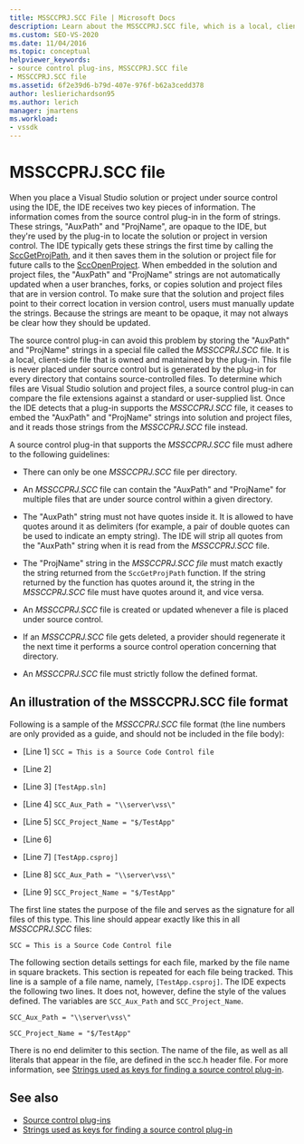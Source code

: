 ```yaml
---
title: MSSCCPRJ.SCC File | Microsoft Docs
description: Learn about the MSSCCPRJ.SCC file, which is a local, client-side file used by the Source Control plug-in, which works with the Visual Studio SDK.
ms.custom: SEO-VS-2020
ms.date: 11/04/2016
ms.topic: conceptual
helpviewer_keywords:
- source control plug-ins, MSSCCPRJ.SCC file
- MSSCCPRJ.SCC file
ms.assetid: 6f2e39d6-b79d-407e-976f-b62a3cedd378
author: leslierichardson95
ms.author: lerich
manager: jmartens
ms.workload:
- vssdk
---
```

# MSSCCPRJ.SCC file
When you place a Visual Studio solution or project under source control using the IDE, the IDE receives two key pieces of information. The information comes from the source control plug-in in the form of strings. These strings, "AuxPath" and "ProjName", are opaque to the IDE, but they're used by the plug-in to locate the solution or project in version control. The IDE typically gets these strings the first time by calling the [SccGetProjPath](../extensibility/sccgetprojpath-function.md), and it then saves them in the solution or project file for future calls to the [SccOpenProject](../extensibility/sccopenproject-function.md). When embedded in the solution and project files, the "AuxPath" and "ProjName" strings are not automatically updated when a user branches, forks, or copies solution and project files that are in version control. To make sure that the solution and project files point to their correct location in version control, users must manually update the strings. Because the strings are meant to be opaque, it may not always be clear how they should be updated.

 The source control plug-in can avoid this problem by storing the "AuxPath" and "ProjName" strings in a special file called the *MSSCCPRJ.SCC* file. It is a local, client-side file that is owned and maintained by the plug-in. This file is never placed under source control but is generated by the plug-in for every directory that contains source-controlled files. To determine which files are Visual Studio solution and project files, a source control plug-in can compare the file extensions against a standard or user-supplied list. Once the IDE detects that a plug-in supports the *MSSCCPRJ.SCC* file, it ceases to embed the "AuxPath" and "ProjName" strings into solution and project files, and it reads those strings from the *MSSCCPRJ.SCC* file instead.

 A source control plug-in that supports the *MSSCCPRJ.SCC* file must adhere to the following guidelines:

- There can only be one *MSSCCPRJ.SCC* file per directory.

- An *MSSCCPRJ.SCC* file can contain the "AuxPath" and "ProjName" for multiple files that are under source control within a given directory.

- The "AuxPath" string must not have quotes inside it. It is allowed to have quotes around it as delimiters (for example, a pair of double quotes can be used to indicate an empty string). The IDE will strip all quotes from the "AuxPath" string when it is read from the *MSSCCPRJ.SCC* file.

- The "ProjName" string in the *MSSCCPRJ.SCC file* must match exactly the string returned from the `SccGetProjPath` function. If the string returned by the function has quotes around it, the string in the *MSSCCPRJ.SCC* file must have quotes around it, and vice versa.

- An *MSSCCPRJ.SCC* file is created or updated whenever a file is placed under source control.

- If an *MSSCCPRJ.SCC* file gets deleted, a provider should regenerate it the next time it performs a source control operation concerning that directory.

- An *MSSCCPRJ.SCC* file must strictly follow the defined format.

## An illustration of the MSSCCPRJ.SCC file format
 Following is a sample of the *MSSCCPRJ.SCC* file format (the line numbers are only provided as a guide, and should not be included in the file body):

- [Line 1] `SCC = This is a Source Code Control file`

- [Line 2]

- [Line 3] `[TestApp.sln]`

- [Line 4] `SCC_Aux_Path = "\\server\vss\"`

- [Line 5] `SCC_Project_Name = "$/TestApp"`

- [Line 6]

- [Line 7] `[TestApp.csproj]`

- [Line 8] `SCC_Aux_Path = "\\server\vss\"`

- [Line 9] `SCC_Project_Name = "$/TestApp"`

 The first line states the purpose of the file and serves as the signature for all files of this type. This line should appear exactly like this in all *MSSCCPRJ.SCC* files:

 `SCC = This is a Source Code Control file`

 The following section details settings for each file, marked by the file name in square brackets. This section is repeated for each file being tracked. This line is a sample of a file name, namely, `[TestApp.csproj]`. The IDE expects the following two lines. It does not, however, define the style of the values defined. The variables are `SCC_Aux_Path` and `SCC_Project_Name`.

 `SCC_Aux_Path = "\\server\vss\"`

 `SCC_Project_Name = "$/TestApp"`

 There is no end delimiter to this section. The name of the file, as well as all literals that appear in the file, are defined in the scc.h header file. For more information, see [Strings used as keys for finding a source control plug-in](../extensibility/strings-used-as-keys-for-finding-a-source-control-plug-in.md).

## See also
- [Source control plug-ins](../extensibility/source-control-plug-ins.md)
- [Strings used as keys for finding a source control plug-in](../extensibility/strings-used-as-keys-for-finding-a-source-control-plug-in.md)
